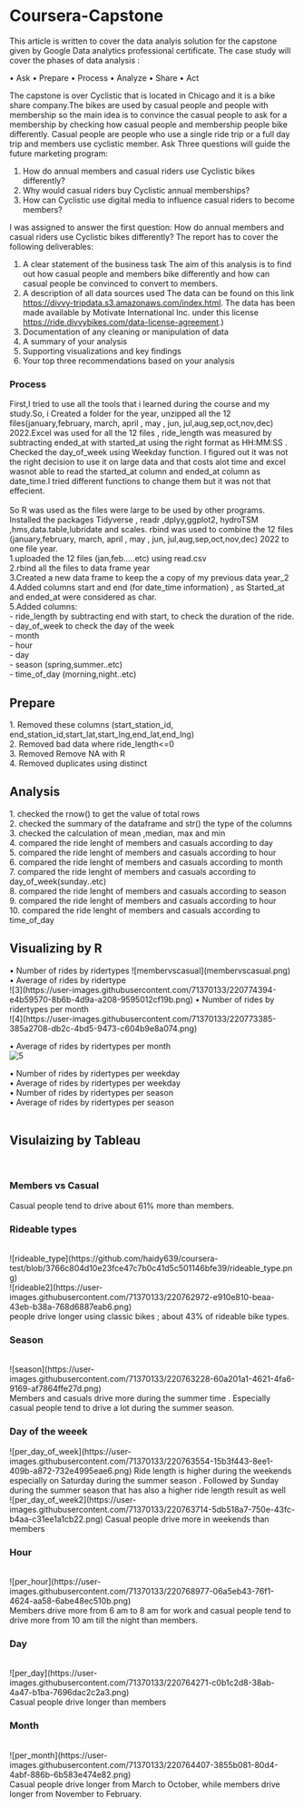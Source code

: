 # Coursera-Capstone 
This article is written to cover the data analyis solution for the capstone given by Google Data analytics professional certificate. The case study will cover the phases of data analysis :

•	Ask
•	Prepare
•	Process
•	Analyze
•	Share
•	Act


The capstone is over Cyclistic that is located in Chicago and it is a bike share company.The bikes are used by casual people and people with membership so the main idea is to convince the casual people to ask for a membership by checking how casual people and membership people bike differently. Casual people are people who use a single ride trip or a full day trip and members use cyclistic member.
Ask Three questions will guide the future marketing program: 
1. How do annual members and casual riders use Cyclistic bikes differently? 
2. Why would casual riders buy Cyclistic annual memberships? 
3. How can Cyclistic use digital media to influence casual riders to become members?

I was assigned to answer the first question: How do annual members and casual riders use Cyclistic bikes differently?
The report has to cover the following deliverables: 
1.	A clear statement of the business task 
The aim of this analysis is to find out how casual people and members bike differently and how can casual people be convinced to convert to members.
2.	A description of all data sources used 
The data can be found on this link https://divvy-tripdata.s3.amazonaws.com/index.html.
The data has been made available by Motivate International Inc. under this license https://ride.divvybikes.com/data-license-agreement.)
3.	Documentation of any cleaning or manipulation of data
4.	A summary of your analysis 
5.	Supporting visualizations and key findings 
6.	Your top three recommendations based on your analysis

<h3>Process</h3>
First,I tried to use all the tools that i learned during the course and my study.So, i Created a folder for the year, unzipped all the 12 files(january,february, march, april , may , jun, jul,aug,sep,oct,nov,dec) 2022.Excel was used for all the 12 files , ride_length was measured by subtracting ended_at with started_at using the right format as HH:MM:SS . Checked the day_of_week using Weekday function. I figured out it was not the right decision to use it on large data and that costs alot time and excel wasnot able to read the started_at column and ended_at column as date_time.I tried different functions to change them but it was not that effecient.
<br>
<br>
So R was used as the files were large to be used by other programs. Installed the packages Tidyverse , readr ,dplyy,ggplot2, hydroTSM ,hms,data.table,lubridate and scales. rbind was used to combine the 12 files (january,february, march, april , may , jun, jul,aug,sep,oct,nov,dec) 2022 to one file year.<br>
1.uploaded the 12 files (jan,feb.....etc) using read.csv <br>
2.rbind all the files to data frame year <br>
3.Created a new data frame to keep the a copy of my previous data year_2 <br>
4.Added columns start and end (for date_time information) , as Started_at and ended_at were considered as char. <br>
5.Added columns:<br>
- ride_length by subtracting end with start, to check the duration of the ride. <br>
- day_of_week to check the day of the week<br>
- month <br>
- hour <br>
- day <br>
- season (spring,summer..etc) <br>
- time_of_day (morning,night..etc) <br>

<h2>Prepare</h2>
1.	Removed these columns (start_station_id, end_station_id,start_lat,start_lng,end_lat,end_lng)<br> 
2.	Removed bad data where ride_length<=0 <br>
3.	Removed Remove NA with R <br>
4.	Removed duplicates using distinct<br>


<h2>Analysis </h2>
1.	checked the rnow() to get the value of total rows<br>
2.	checked the summary of the dataframe and str() the type of the columns<br>
3.	checked the calculation of mean ,median, max and min<br>
4.	compared the ride lenght of members and casuals according to day<br>
5.	compared the ride lenght of members and casuals according to hour<br>
6.	compared the ride lenght of members and casuals according to month<br>
7.	compared the ride lenght of members and casuals according to day_of_week(sunday..etc)<br>
8.	compared the ride lenght of members and casuals according to season<br>
9.	compared the ride lenght of members and casuals according to hour<br>
10.	compared the ride lenght of members and casuals according to time_of_day<br>


<h2>Visualizing by R </h2>
•	Number of rides by ridertypes  ![membervscasual](membervscasual.png)


<br>
•	Average of rides by ridertype <br> ![3](https://user-images.githubusercontent.com/71370133/220774394-e4b59570-8b6b-4d9a-a208-9595012cf19b.png)
•	Number of rides by ridertypes per month <br>![4](https://user-images.githubusercontent.com/71370133/220773385-385a2708-db2c-4bd5-9473-c604b9e8a074.png)

•	Average of rides by ridertypes per month <br>![5](https://user-images.githubusercontent.com/71370133/220773406-5ae9173f-8abb-4e83-afaf-b692f0e43df0.png)

•	Number of rides by ridertypes per weekday<br> 
•	Average of rides by ridertypes per weekday<br>
•	Number of rides by ridertypes per season <br>
•	Average of rides by ridertypes per season<br>
<br>
<h2>Visulaizing by Tableau</h2>
<br>
<h3>Members vs Casual</h3>
<p>


Casual people tend to drive about 61% more than members.
<br>
<h3>Rideable types</h3>
<br>
![rideable_type](https://github.com/haidy639/coursera-test/blob/3766c804d10e23fce47c7b0c41d5c501146bfe39/rideable_type.png)
<br>
![rideable2](https://user-images.githubusercontent.com/71370133/220762972-e910e810-beaa-43eb-b38a-768d6887eab6.png)
<br>
people drive longer using classic bikes ; about 43% of rideable bike types.
<br>
<h3>Season</h3>
<br>
![season](https://user-images.githubusercontent.com/71370133/220763228-60a201a1-4621-4fa6-9169-af7864ffe27d.png)
<br>
Members and casuals drive more during the summer time . Especially casual people tend to drive a lot during the summer season.
<br>
<h3>Day of the weeek</h3>
![per_day_of_week](https://user-images.githubusercontent.com/71370133/220763554-15b3f443-8ee1-409b-a872-732e4995eae6.png)<right>
Ride length is higher during the weekends especially on Saturday during the summer season . Followed by Sunday during the summer season that has also a higher ride length result as well
<br>
![per_day_of_week2](https://user-images.githubusercontent.com/71370133/220763714-5db518a7-750e-43fc-b4aa-c31ee1a1cb22.png)
Casual people drive more in weekends than members
<h3>Hour</h3>
<br>
![per_hour](https://user-images.githubusercontent.com/71370133/220768977-06a5eb43-76f1-4624-aa58-6abe48ec510b.png)
<br>
Members drive more from 6 am to 8 am for work and casual people tend to drive more from 10 am till the night than members.
<br>
<h3>Day</h3>
<br>
![per_day](https://user-images.githubusercontent.com/71370133/220764271-c0b1c2d8-38ab-4a47-b1ba-7696dac2c2a3.png)
<br>
Casual people drive longer than members
<h3>Month</h3>
<br>
![per_month](https://user-images.githubusercontent.com/71370133/220764407-3855b081-80d4-4abf-886b-6b583e474e82.png)
<br>
Casual people drive longer from March to October, while members drive longer from November to February. 
</p>












